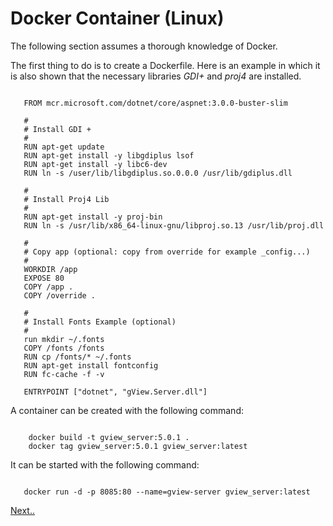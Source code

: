 Docker Container (Linux)
========================

The following section assumes a thorough knowledge of Docker.

The first thing to do is to create a Dockerfile. Here is an example in which it is also shown that
the necessary libraries *GDI+* and *proj4* are installed.

```

   FROM mcr.microsoft.com/dotnet/core/aspnet:3.0.0-buster-slim

   #
   # Install GDI +
   #
   RUN apt-get update
   RUN apt-get install -y libgdiplus lsof
   RUN apt-get install -y libc6-dev
   RUN ln -s /user/lib/libgdiplus.so.0.0.0 /usr/lib/gdiplus.dll

   #
   # Install Proj4 Lib
   #
   RUN apt-get install -y proj-bin
   RUN ln -s /usr/lib/x86_64-linux-gnu/libproj.so.13 /usr/lib/proj.dll

   #
   # Copy app (optional: copy from override for example _config...)
   #
   WORKDIR /app
   EXPOSE 80
   COPY /app .
   COPY /override .

   #
   # Install Fonts Example (optional)
   #
   run mkdir ~/.fonts
   COPY /fonts /fonts
   RUN cp /fonts/* ~/.fonts
   RUN apt-get install fontconfig
   RUN fc-cache -f -v

   ENTRYPOINT ["dotnet", "gView.Server.dll"]

```

A container can be created with the following command:

```
     
    docker build -t gview_server:5.0.1 .
    docker tag gview_server:5.0.1 gview_server:latest

```

It can be started with the following command:

```

   docker run -d -p 8085:80 --name=gview-server gview_server:latest

```


[Next..](installation_standalone.md)
   


